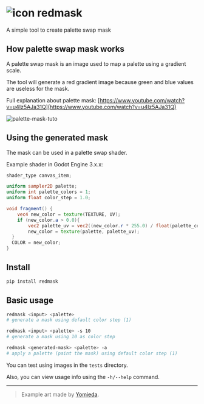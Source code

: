 # ![icon](https://raw.githubusercontent.com/williamd1k0/redmask/master/icon.png) redmask
A simple tool to create palette swap mask


## How palette swap mask works

A palette swap mask is an image used to map a palette using a gradient scale.

The tool will generate a red gradient image because green and blue values are useless for the mask.

Full explanation about palette mask: [https://www.youtube.com/watch?v=u4Iz5AJa31Q](https://www.youtube.com/watch?v=u4Iz5AJa31Q)

![palette-mask-tuto](https://raw.githubusercontent.com/williamd1k0/redmask/master/tests/palette-mask.png)

## Using the generated mask

The mask can be used in a palette swap shader.

Example shader in Godot Engine 3.x.x:

```glsl
shader_type canvas_item;

uniform sampler2D palette;
uniform int palette_colors = 1;
uniform float color_step = 1.0;

void fragment() {
	vec4 new_color = texture(TEXTURE, UV);
	if (new_color.a > 0.0){
		vec2 palette_uv = vec2((new_color.r * 255.0) / float(palette_colors) / color_step, 0.0);
		new_color = texture(palette, palette_uv);
  }
  COLOR = new_color;
}
```

## Install

```sh
pip install redmask
```

## Basic usage

```sh
redmask <input> <palette>
# generate a mask using default color step (1)

redmask <input> <palette> -s 10
# generate a mask using 10 as color step

redmask <generated-mask> <palette> -a
# apply a palette (paint the mask) using default color step (1)
```

You can test using images in the `tests` directory.

Also, you can view usage info using the `-h/--help` command.

---

> Example art made by [Yomieda](https://twitter.com/yomieda).

